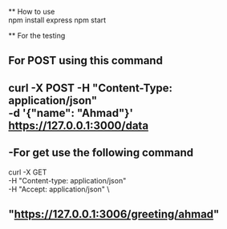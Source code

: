 ** How to use  
 npm install express
 npm start

** For the testing

 For POST using this command
----
curl -X POST -H "Content-Type: application/json" \
    -d '{"name": "Ahmad"}' \
    https://127.0.0.1:3000/data
----
-For get use the following command 
----
curl -X GET \
  -H "Content-type: application/json" \
  -H "Accept: application/json" \
 
  "https://127.0.0.1:3006/greeting/ahmad"
----
